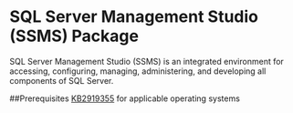 # SQL Server Management Studio (SSMS) Package
SQL Server Management Studio (SSMS) is an integrated environment for accessing, configuring, managing, administering, and developing all components of SQL Server. 

##Prerequisites
[KB2919355](https://support.microsoft.com/en-au/kb/2919355) for applicable operating systems
